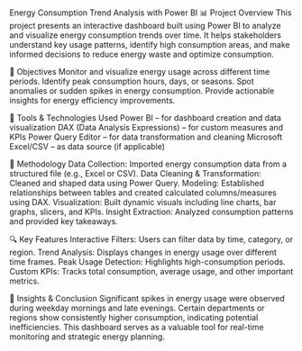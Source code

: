 Energy Consumption Trend Analysis with Power BI
📊 Project Overview
This project presents an interactive dashboard built using Power BI to analyze and visualize energy consumption trends over time. It helps stakeholders understand key usage patterns, identify high consumption areas, and make informed decisions to reduce energy waste and optimize consumption.

🎯 Objectives
Monitor and visualize energy usage across different time periods.
Identify peak consumption hours, days, or seasons.
Spot anomalies or sudden spikes in energy consumption.
Provide actionable insights for energy efficiency improvements.

🧰 Tools & Technologies Used
Power BI – for dashboard creation and data visualization
DAX (Data Analysis Expressions) – for custom measures and KPIs
Power Query Editor – for data transformation and cleaning
Microsoft Excel/CSV – as data source (if applicable)

🧪 Methodology
Data Collection: Imported energy consumption data from a structured file (e.g., Excel or CSV).
Data Cleaning & Transformation: Cleaned and shaped data using Power Query.
Modeling: Established relationships between tables and created calculated columns/measures using DAX.
Visualization: Built dynamic visuals including line charts, bar graphs, slicers, and KPIs.
Insight Extraction: Analyzed consumption patterns and provided key takeaways.

🔍 Key Features
Interactive Filters: Users can filter data by time, category, or region.
Trend Analysis: Displays changes in energy usage over different time frames.
Peak Usage Detection: Highlights high-consumption periods.
Custom KPIs: Tracks total consumption, average usage, and other important metrics.

🧠 Insights & Conclusion
Significant spikes in energy usage were observed during weekday mornings and late evenings.
Certain departments or regions show consistently higher consumption, indicating potential inefficiencies.
This dashboard serves as a valuable tool for real-time monitoring and strategic energy planning.
